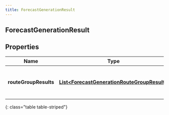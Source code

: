 ```yaml
---
title: ForecastGenerationResult
---
```

## ForecastGenerationResult


## Properties

| Name | Type | Description | Notes |
| ------------ | ------------- | ------------- | ------------- |
| **routeGroupResults** | [**List&lt;ForecastGenerationRouteGroupResult&gt;**](ForecastGenerationRouteGroupResult.html) | Generation results, broken down by route group |  [optional] |
{: class="table table-striped"}



